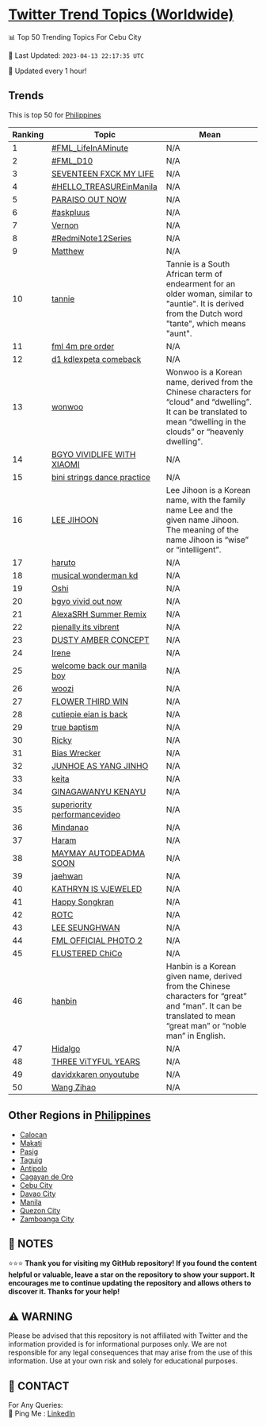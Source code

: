 [Twitter Trend Topics (Worldwide)](https://github.com/ErcinDedeoglu/Twitter-Trend-Topics)
==========


📊 Top 50 Trending Topics For Cebu City

📆 Last Updated: `2023-04-13 22:17:35 UTC`

🔧 Updated every 1 hour!


## Trends

This is top 50 for [Philippines](</Philippines>)

| Ranking | Topic | Mean |
| ------- | ------------ | ------------ |
| 1 | [#FML_LifeInAMinute](http://twitter.com/search?q=%23FML_LifeInAMinute) | N/A |
| 2 | [#FML_D10](http://twitter.com/search?q=%23FML_D10) | N/A |
| 3 | [SEVENTEEN FXCK MY LIFE](http://twitter.com/search?q=SEVENTEEN+FXCK+MY+LIFE) | N/A |
| 4 | [#HELLO_TREASUREinManila](http://twitter.com/search?q=%23HELLO_TREASUREinManila) | N/A |
| 5 | [PARAISO OUT NOW](http://twitter.com/search?q=PARAISO+OUT+NOW) | N/A |
| 6 | [#askpluus](http://twitter.com/search?q=%23askpluus) | N/A |
| 7 | [Vernon](http://twitter.com/search?q=Vernon) | N/A |
| 8 | [#RedmiNote12Series](http://twitter.com/search?q=%23RedmiNote12Series) | N/A |
| 9 | [Matthew](http://twitter.com/search?q=Matthew) | N/A |
| 10 | [tannie](http://twitter.com/search?q=tannie) | Tannie is a South African term of endearment for an older woman, similar to "auntie". It is derived from the Dutch word "tante", which means "aunt". |
| 11 | [fml 4m pre order](http://twitter.com/search?q=fml+4m+pre+order) | N/A |
| 12 | [d1 kdlexpeta comeback](http://twitter.com/search?q=d1+kdlexpeta+comeback) | N/A |
| 13 | [wonwoo](http://twitter.com/search?q=wonwoo) | Wonwoo is a Korean name, derived from the Chinese characters for “cloud” and “dwelling”. It can be translated to mean “dwelling in the clouds” or “heavenly dwelling”. |
| 14 | [BGYO VIVIDLIFE WITH XIAOMI](http://twitter.com/search?q=BGYO+VIVIDLIFE+WITH+XIAOMI) | N/A |
| 15 | [bini strings dance practice](http://twitter.com/search?q=bini+strings+dance+practice) | N/A |
| 16 | [LEE JIHOON](http://twitter.com/search?q=LEE+JIHOON) | Lee Jihoon is a Korean name, with the family name Lee and the given name Jihoon. The meaning of the name Jihoon is “wise” or “intelligent”. |
| 17 | [haruto](http://twitter.com/search?q=haruto) | N/A |
| 18 | [musical wonderman kd](http://twitter.com/search?q=musical+wonderman+kd) | N/A |
| 19 | [Oshi](http://twitter.com/search?q=Oshi) | N/A |
| 20 | [bgyo vivid out now](http://twitter.com/search?q=bgyo+vivid+out+now) | N/A |
| 21 | [AlexaSRH Summer Remix](http://twitter.com/search?q=AlexaSRH+Summer+Remix) | N/A |
| 22 | [pienally its vibrent](http://twitter.com/search?q=pienally+its+vibrent) | N/A |
| 23 | [DUSTY AMBER CONCEPT](http://twitter.com/search?q=DUSTY+AMBER+CONCEPT) | N/A |
| 24 | [Irene](http://twitter.com/search?q=Irene) | N/A |
| 25 | [welcome back our manila boy](http://twitter.com/search?q=welcome+back+our+manila+boy) | N/A |
| 26 | [woozi](http://twitter.com/search?q=woozi) | N/A |
| 27 | [FLOWER THIRD WIN](http://twitter.com/search?q=FLOWER+THIRD+WIN) | N/A |
| 28 | [cutiepie eian is back](http://twitter.com/search?q=cutiepie+eian+is+back) | N/A |
| 29 | [true baptism](http://twitter.com/search?q=true+baptism) | N/A |
| 30 | [Ricky](http://twitter.com/search?q=Ricky) | N/A |
| 31 | [Bias Wrecker](http://twitter.com/search?q=Bias+Wrecker) | N/A |
| 32 | [JUNHOE AS YANG JINHO](http://twitter.com/search?q=JUNHOE+AS+YANG+JINHO) | N/A |
| 33 | [keita](http://twitter.com/search?q=keita) | N/A |
| 34 | [GINAGAWANYU KENAYU](http://twitter.com/search?q=GINAGAWANYU+KENAYU) | N/A |
| 35 | [superiority performancevideo](http://twitter.com/search?q=superiority+performancevideo) | N/A |
| 36 | [Mindanao](http://twitter.com/search?q=Mindanao) | N/A |
| 37 | [Haram](http://twitter.com/search?q=Haram) | N/A |
| 38 | [MAYMAY AUTODEADMA SOON](http://twitter.com/search?q=MAYMAY+AUTODEADMA+SOON) | N/A |
| 39 | [jaehwan](http://twitter.com/search?q=jaehwan) | N/A |
| 40 | [KATHRYN IS VJEWELED](http://twitter.com/search?q=KATHRYN+IS+VJEWELED) | N/A |
| 41 | [Happy Songkran](http://twitter.com/search?q=Happy+Songkran) | N/A |
| 42 | [ROTC](http://twitter.com/search?q=ROTC) | N/A |
| 43 | [LEE SEUNGHWAN](http://twitter.com/search?q=LEE+SEUNGHWAN) | N/A |
| 44 | [FML OFFICIAL PHOTO 2](http://twitter.com/search?q=FML+OFFICIAL+PHOTO+2) | N/A |
| 45 | [FLUSTERED ChiCo](http://twitter.com/search?q=FLUSTERED+ChiCo) | N/A |
| 46 | [hanbin](http://twitter.com/search?q=hanbin) | Hanbin is a Korean given name, derived from the Chinese characters for “great” and “man”. It can be translated to mean “great man” or “noble man” in English. |
| 47 | [Hidalgo](http://twitter.com/search?q=Hidalgo) | N/A |
| 48 | [THREE ViTYFUL YEARS](http://twitter.com/search?q=THREE+ViTYFUL+YEARS) | N/A |
| 49 | [davidxkaren onyoutube](http://twitter.com/search?q=davidxkaren+onyoutube) | N/A |
| 50 | [Wang Zihao](http://twitter.com/search?q=Wang+Zihao) | N/A |



## Other Regions in [Philippines](</Philippines>)

* [Calocan](</Philippines/Calocan.md>)
* [Makati](</Philippines/Makati.md>)
* [Pasig](</Philippines/Pasig.md>)
* [Taguig](</Philippines/Taguig.md>)
* [Antipolo](</Philippines/Antipolo.md>)
* [Cagayan de Oro](</Philippines/Cagayan de Oro.md>)
* [Cebu City](</Philippines/Cebu City.md>)
* [Davao City](</Philippines/Davao City.md>)
* [Manila](</Philippines/Manila.md>)
* [Quezon City](</Philippines/Quezon City.md>)
* [Zamboanga City](</Philippines/Zamboanga City.md>)



## 📝 NOTES

⭐⭐⭐ **Thank you for visiting my GitHub repository! If you found the content helpful or valuable, leave a star on the repository to show your support. It encourages me to continue updating the repository and allows others to discover it. Thanks for your help!**


## ⚠️ WARNING

Please be advised that this repository is not affiliated with Twitter and the information provided is for informational purposes only. We are not responsible for any legal consequences that may arise from the use of this information. Use at your own risk and solely for educational purposes.


## 📨 CONTACT

 For Any Queries:  
            🏓 Ping Me : [LinkedIn](https://www.linkedin.com/in/ercindedeoglu/)
